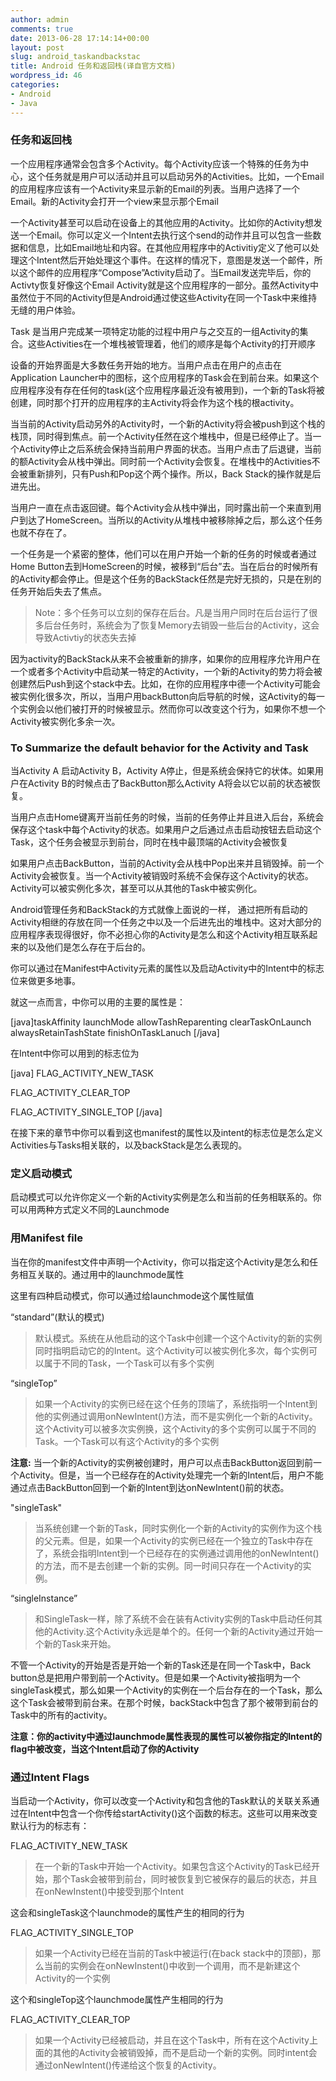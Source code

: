 ```yaml
---
author: admin
comments: true
date: 2013-06-28 17:14:14+00:00
layout: post
slug: android_taskandbackstac
title: Android 任务和返回栈(译自官方文档)
wordpress_id: 46
categories:
- Android
- Java
---
```


### 任务和返回栈


一个应用程序通常会包含多个Activity。每个Activity应该一个特殊的任务为中心，这个任务就是用户可以活动并且可以启动另外的Activities。比如，一个Email的应用程序应该有一个Activity来显示新的Email的列表。当用户选择了一个Email。新的Activity会打开一个view来显示那个Email

一个Activity甚至可以启动在设备上的其他应用的Activity。比如你的Activity想发送一个Email。你可以定义一个Intent去执行这个send的动作并且可以包含一些数据和信息，比如Email地址和内容。在其他应用程序中的Activitiy定义了他可以处理这个Intent然后开始处理这个事件。在这样的情况下，意图是发送一个邮件，所以这个邮件的应用程序“Compose”Activity启动了。当Email发送完毕后，你的Activty恢复好像这个Email Activity就是这个应用程序的一部分。虽然Activity中虽然位于不同的Activity但是Android通过使这些Activity在同一个Task中来维持无缝的用户体验。

Task 是当用户完成某一项特定功能的过程中用户与之交互的一组Activity的集合。这些Activities在一个堆栈被管理着，他们的顺序是每个Activity的打开顺序

设备的开始界面是大多数任务开始的地方。当用户点击在用户的点击在Application Launcher中的图标，这个应用程序的Task会在到前台来。如果这个应用程序没有存在任何的task(这个应用程序最近没有被用到)，一个新的Task将被创建，同时那个打开的应用程序的主Activity将会作为这个栈的根activity。

当当前的Activity启动另外的Activity时，一个新的Activity将会被push到这个栈的栈顶，同时得到焦点。前一个Activity任然在这个堆栈中，但是已经停止了。当一个Activity停止之后系统会保持当前用户界面的状态。当用户点击了后退键，当前的额Activity会从栈中弹出。同时前一个Activity会恢复。在堆栈中的Activities不会被重新排列，只有Push和Pop这个两个操作。所以，Back Stack的操作就是后进先出。

当用户一直在点击返回键。每个Activity会从栈中弹出，同时露出前一个来直到用户到达了HomeScreen。当所以的Activity从堆栈中被移除掉之后，那么这个任务也就不存在了。

一个任务是一个紧密的整体，他们可以在用户开始一个新的任务的时候或者通过Home Button去到HomeScreen的时候，被移到“后台”去。当在后台的时候所有的Activity都会停止。但是这个任务的BackStack任然是完好无损的，只是在别的任务开始后失去了焦点。


> Note：多个任务可以立刻的保存在后台。凡是当用户同时在后台运行了很多后台任务时，系统会为了恢复Memory去销毁一些后台的Activity，这会导致Activtiy的状态失去掉

因为activity的BackStack从来不会被重新的排序，如果你的应用程序允许用户在一个或者多个Activity中启动某一特定的Activity，一个新的Activity的势力将会被创建然后Push到这个stack中去。比如，在你的应用程序中德一个Activity可能会被实例化很多次，所以，当用户用backButton向后导航的时候，这Activity的每一个实例会以他们被打开的时候被显示。然而你可以改变这个行为，如果你不想一个Activity被实例化多余一次。




### To Summarize the default behavior for the Activity and Task


当Activity A 启动Activity B，Activity A停止，但是系统会保持它的状体。如果用户在Activity B的时候点击了BackButton那么Activity A将会以它以前的状态被恢复。

当用户点击Home键离开当前任务的时候，当前的任务停止并且进入后台，系统会保存这个task中每个Activity的状态。如果用户之后通过点击启动按钮去启动这个Task，这个任务会被显示到前台，同时在栈中最顶端的Activity会被恢复

如果用户点击BackButton，当前的Activity会从栈中Pop出来并且销毁掉。前一个Activity会被恢复。当一个Activity被销毁时系统不会保存这个Activity的状态。Activity可以被实例化多次，甚至可以从其他的Task中被实例化。

Android管理任务和BackStack的方式就像上面说的一样， 通过把所有启动的Activity相继的存放在同一个任务之中以及一个后进先出的堆栈中。这对大部分的应用程序表现得很好，你不必担心你的Activity是怎么和这个Activity相互联系起来的以及他们是怎么存在于后台的。

你可以通过在Manifest中Activity元素的属性以及启动Activity中的Intent中的标志位来做更多地事。

就这一点而言，中你可以用的主要的属性是：

[java]taskAffinity
launchMode
allowTashReparenting
clearTaskOnLaunch
alwaysRetainTashState
finishOnTaskLanuch
[/java]

在Intent中你可以用到的标志位为

[java]
FLAG_ACTIVITY_NEW_TASK

FLAG_ACTIVITY_CLEAR_TOP

FLAG_ACTIVITY_SINGLE_TOP
[/java]

在接下来的章节中你可以看到这也manifest的属性以及intent的标志位是怎么定义Activities与Tasks相关联的，以及backStack是怎么表现的。


### 定义启动模式


启动模式可以允许你定义一个新的Activity实例是怎么和当前的任务相联系的。你可以用两种方式定义不同的Launchmode


### 用Manifest file


当在你的manifest文件中声明一个Activity，你可以指定这个Activity是怎么和任务相互关联的。通过用中的launchmode属性

这里有四种启动模式，你可以通过给launchmode这个属性赋值

“standard”(默认的模式)


> 默认模式。系统在从他启动的这个Task中创建一个这个Activity的新的实例同时指明启动它的的Intent。这个Activity可以被实例化多次，每个实例可以属于不同的Task，一个Task可以有多个实例


“singleTop”


> 如果一个Activity的实例已经在这个任务的顶端了，系统指明一个Intent到他的实例通过调用onNewIntent()方法，而不是实例化一个新的Activity。这个Activity可以被多次实例换，这个Activity的多个实例可以属于不同的Task。一个Task可以有这个Activity的多个实例

**注意:** 当一个新的Activity的实例被创建时，用户可以点击BackButton返回到前一个Activity。但是，当一个已经存在的Activity处理完一个新的Intent后，用户不能通过点击BackButton回到一个新的Intent到达onNewIntent()前的状态。


"singleTask"


> 当系统创建一个新的Task，同时实例化一个新的Activity的实例作为这个栈的父元素。但是，如果一个Activity的实例已经在一个独立的Task中存在了，系统会指明Intent到一个已经存在的实例通过调用他的onNewIntent()的方法，而不是去创建一个新的实例。同一时间只存在一个Activity的实例。


“singleInstance”


> 和SingleTask一样，除了系统不会在装有Activity实例的Task中启动任何其他的Activity.这个Activity永远是单个的。任何一个新的Activity通过开始一个新的Task来开始。


不管一个Activity的开始是否是开始一个新的Task还是在同一个Task中，Back button总是把用户带到前一个Activity。但是如果一个Activity被指明为一个singleTask模式，那么如果一个Activity的实例在一个后台存在的一个Task，那么这个Task会被带到前台来。在那个时候，backStack中包含了那个被带到前台的Task中的所有的activity。

**注意：你的activity中通过launchmode属性表现的属性可以被你指定的Intent的flag中被改变，当这个Intent启动了你的Activity**


### 通过Intent Flags


当启动一个Activity，你可以改变一个Activity和包含他的Task默认的关联关系通过在Intent中包含一个你传给startActivity()这个函数的标志。这些可以用来改变默认行为的标志有：

FLAG_ACTIVITY_NEW_TASK


> 在一个新的Task中开始一个Activity。如果包含这个Activity的Task已经开始，那个Task会被带到前台，同时被恢复到它被保存的最后的状态，并且在onNewInstent()中接受到那个Intent


这会和singleTask这个launchmode的属性产生的相同的行为

FLAG_ACTIVITY_SINGLE_TOP


> 如果一个Activity已经在当前的Task中被运行(在back stack中的顶部)，那么当前的实例会在onNewInstent()中收到一个调用，而不是新建这个Activity的一个实例


这个和singleTop这个launchmode属性产生相同的行为

FLAG_ACTIVITY_CLEAR_TOP


> 如果一个Activity已经被启动，并且在这个Task中，所有在这个Activity上面的其他的Activity会被销毁掉，而不是启动一个新的实例。同时intent会通过onNewIntent()传递给这个恢复的Activity。
